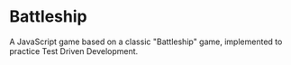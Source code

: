 # Battleship
A JavaScript game based on a classic "Battleship" game, implemented to practice Test Driven Development.
